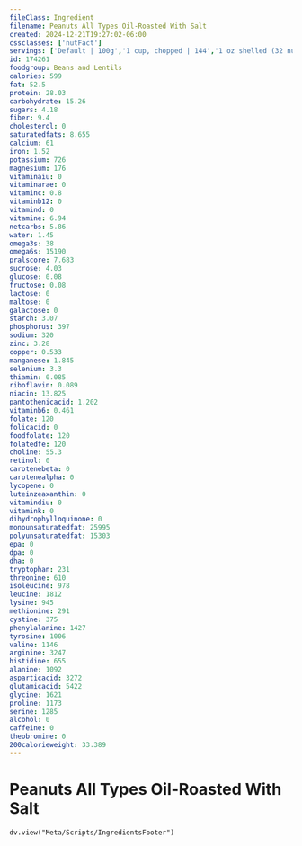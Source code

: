 ```yaml
---
fileClass: Ingredient
filename: Peanuts All Types Oil-Roasted With Salt
created: 2024-12-21T19:27:02-06:00
cssclasses: ['nutFact']
servings: ['Default | 100g','1 cup, chopped | 144','1 oz shelled (32 nuts) | 28.4']
id: 174261
foodgroup: Beans and Lentils
calories: 599
fat: 52.5
protein: 28.03
carbohydrate: 15.26
sugars: 4.18
fiber: 9.4
cholesterol: 0
saturatedfats: 8.655
calcium: 61
iron: 1.52
potassium: 726
magnesium: 176
vitaminaiu: 0
vitaminarae: 0
vitaminc: 0.8
vitaminb12: 0
vitamind: 0
vitamine: 6.94
netcarbs: 5.86
water: 1.45
omega3s: 38
omega6s: 15190
pralscore: 7.683
sucrose: 4.03
glucose: 0.08
fructose: 0.08
lactose: 0
maltose: 0
galactose: 0
starch: 3.07
phosphorus: 397
sodium: 320
zinc: 3.28
copper: 0.533
manganese: 1.845
selenium: 3.3
thiamin: 0.085
riboflavin: 0.089
niacin: 13.825
pantothenicacid: 1.202
vitaminb6: 0.461
folate: 120
folicacid: 0
foodfolate: 120
folatedfe: 120
choline: 55.3
retinol: 0
carotenebeta: 0
carotenealpha: 0
lycopene: 0
luteinzeaxanthin: 0
vitamindiu: 0
vitamink: 0
dihydrophylloquinone: 0
monounsaturatedfat: 25995
polyunsaturatedfat: 15303
epa: 0
dpa: 0
dha: 0
tryptophan: 231
threonine: 610
isoleucine: 978
leucine: 1812
lysine: 945
methionine: 291
cystine: 375
phenylalanine: 1427
tyrosine: 1006
valine: 1146
arginine: 3247
histidine: 655
alanine: 1092
asparticacid: 3272
glutamicacid: 5422
glycine: 1621
proline: 1173
serine: 1285
alcohol: 0
caffeine: 0
theobromine: 0
200calorieweight: 33.389
---
```


# Peanuts All Types Oil-Roasted With Salt

```dataviewjs
dv.view("Meta/Scripts/IngredientsFooter")
```